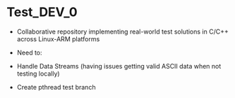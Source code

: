 # Test_DEV_0

- Collaborative repository implementing real-world test solutions in C/C++ 
across Linux-ARM platforms

- Need to:
- Handle Data Streams (having issues getting valid ASCII data
when not testing locally)
- Create pthread test branch